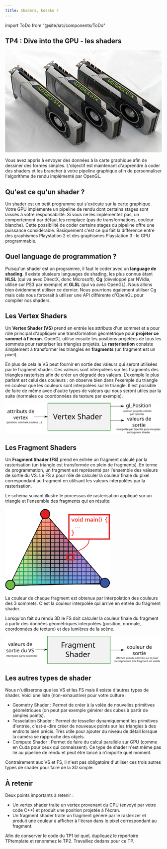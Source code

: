 ```yaml
---
title: Shaders, kesako ?
---
```

import ToDo from "@site/src/components/ToDo"

## TP4 : Dive into the GPU - les shaders

![](img/intro.jpg)

Vous avez appris à envoyer des données à la carte graphique afin de dessiner des formes simples. L'objectif est maintenant d'apprendre à coder des shaders et les brancher à votre pipeline graphique afin de personnaliser l'algorithme de rendu implémenté par OpenGL.

## Qu'est ce qu'un shader ?

Un shader est un petit programme qui s'exécute sur la carte graphique. Votre GPU implémente un pipeline de rendu dont certains stages sont laissés à votre responsabilité. Si vous ne les implémentez pas, un comportement par défaut les remplace (pas de transformations, couleur blanche). Cette possibilité de coder certains stages du pipeline offre une puissance considérable. Basiquement c'est ce qui fait la différence entre des graphismes Playstation 2 et des graphismes Playstation 3 : le GPU programmable.

## Quel language de programmation ?

Puisqu'un shader est un programme, il faut le coder avec un **language de shading**. Il existe plusieurs languages de shading, les plus connus étant **HLSL** (qui va avec DirectX, donc Microsoft), **Cg** (développé par NVidia, utilisé sur PS3 par exemple) et **GLSL** (qui va avec OpenGL). Nous allons bien évidemment utiliser ce dernier. Nous pourrions également utiliser Cg mais cela nous forcerait à utiliser une API différente d'OpenGL pour compiler nos shaders.

## Les Vertex Shaders

Un **Vertex Shader (VS)** prend en entrée les attributs d'un sommet et a pour rôle principal d'appliquer une transformation géométrique pour **projeter ce sommet à l'écran**. OpenGL utilise ensuite les positions projetées de tous les sommets pour rasteriser les triangles projetés. La **rasterisation** consiste simplement à transformer les triangles en **fragments** (un fragment est un pixel).

En plus de cela le VS peut fournir en sortie des valeurs qui seront utilisées par le fragment shader. Ces valeurs sont interpolées sur les fragments des triangles rasterisés afin de créer un dégradé des valeurs. L'exemple le plus parlant est celui des couleurs : on observe bien dans l'exemple du triangle en couleur que les couleurs sont interpolées sur le triangle. Il est possible de faire de même avec d'autre types de valeurs qui nous seront utiles par la suite (normales ou coordonnées de texture par exemple).

<div class="white-background">

![](img/vertex_shader.svg)

</div>

## Les Fragment Shaders

Un **Fragment Shader (FS)** prend en entrée un fragment calculé par la rasterisation (un triangle est transformée en plein de fragments). En terme de programmation, un fragment est représenté par l'ensemble des valeurs de sortie du VS. Le FS a pour rôle de calculer la couleur finale du pixel correspondant au fragment en utilisant les valeurs interpolées par la rasterisation.

Le schéma suivant illustre le processus de rasterisation appliqué sur un triangle et l'ensemble des fragments qui en résulte:

![](img/vertfrags.png)

La couleur de chaque fragment est obtenue par interpolation des couleurs des 3 sommets. C'est la couleur interpolée qui arrive en entrée du fragment shader.

Lorsqu'on fait du rendu 3D le FS doit calculer la couleur finale du fragment à partir des données géométriques interpolées (position, normale, coordonnées de texture) et des lumières de la scène.

<div class="white-background">

![](img/fragment_shader.svg)

</div>

## Les autres types de shader

Nous n'utiliserons que les VS et les FS mais il existe d'autres types de shader. Voici une liste (non-exhaustive) pour votre culture :

- Geometry Shader : Permet de créer à la volée de nouvelles primitives géométriques (on peut par exemple générer des cubes à partir de simples points).
- Tesselation Shader : Permet de tesseller dynamiquement les primitives d'entrée, c'est-à-dire créer de nouveaux points sur les triangles à des endroits bien précis. Très utile pour ajouter du niveau de détail lorsque la caméra se rapproche des objets.
- Compute Shader : Permet de faire du calcul parallèle sur GPU (comme en Cuda pour ceux qui connaissent). Ce type de shader n'est même pas lié au pipeline de rendu et peut être lancé à n'importe quel moment.

Contrairement aux VS et FS, il n'est pas obligatoire d'utiliser ces trois autres types de shader pour faire de la 3D simple.

## À retenir

Deux points importants à retenir :

- Un vertex shader traite un vertex provenant du CPU (envoyé par votre code C++) et produit une position projetée à l'écran.
- Un fragment shader traite un fragment généré par le rasterizer et produit une couleur à afficher à l'écran dans le pixel correspondant au fragment.

Afin de conserver le code du TP1 tel quel, dupliquez le répertoire TPtemplate et renommez le TP2. Travaillez dedans pour ce TP. 
